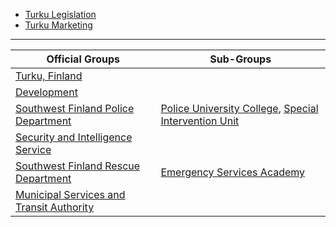 * [Turku Legislation](https://github.com/tkufi/Turku-Legislation)
* [Turku Marketing](https://github.com/tkufi/Turku-Marketing)

---

| **Official Groups** | **Sub-Groups** |
|---|---|
| [Turku, Finland](https://www.roblox.com/groups/34326814/Turku-Finland) |
| [Development](https://www.roblox.com/groups/35171099/TKU-Development) |
| [Southwest Finland Police Department](https://www.roblox.com/groups/34903378/TKU-Southwest-Finland-Police-Department) | [Police University College](https://www.roblox.com/groups/34903350/TKU-Police-University-College), [Special Intervention Unit](https://www.roblox.com/groups/34903374/TKU-Police-Special-Intervention-Unit)
| [Security and Intelligence Service](https://www.roblox.com/groups/34327987/TKU-Finnish-Security-and-Intelligence-Service) |
| [Southwest Finland Rescue Department](https://www.roblox.com/groups/34327993/TKU-Southwest-Finland-Rescue-Department) | [Emergency Services Academy](https://www.roblox.com/groups/34903383/TKU-Emergency-Services-Academy)
| [Municipal Services and Transit Authority](https://www.roblox.com/groups/34328023/TKU-Municipal-Services-and-Transit-Authority) |
